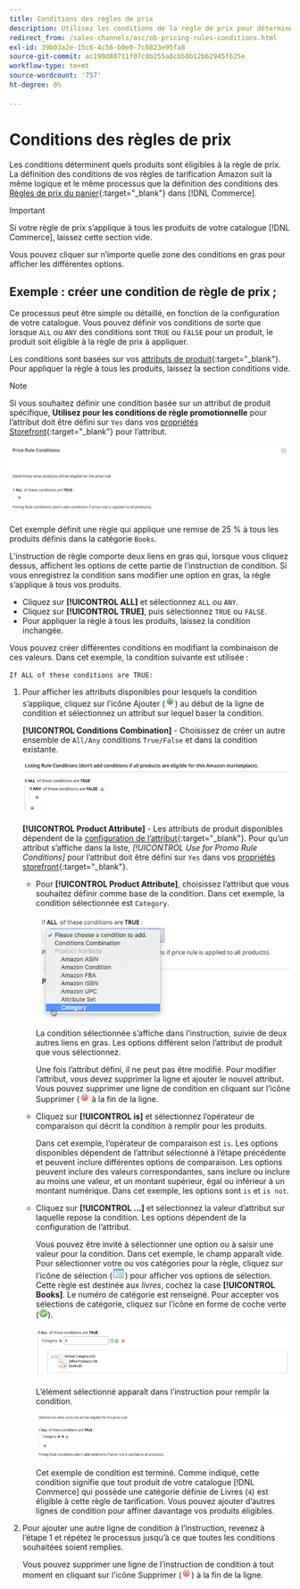 ```yaml
---
title: Conditions des règles de prix
description: Utilisez les conditions de la règle de prix pour déterminer les produits éligibles à la règle de prix de la liste.
redirect_from: /sales-channels/asc/ob-pricing-rules-conditions.html
exl-id: 39b03a2e-15c6-4c56-b0e0-7c6823e95fa8
source-git-commit: ac190d88711f07c0b255a8cb50b12b62945f625e
workflow-type: tm+mt
source-wordcount: '757'
ht-degree: 0%

---
```


# Conditions des règles de prix

Les conditions déterminent quels produits sont éligibles à la règle de prix. La définition des conditions de vos règles de tarification Amazon suit la même logique et le même processus que la définition des conditions des [Règles de prix du panier](https://docs.magento.com/user-guide/marketing/price-rules-cart.html){:target=&quot;_blank&quot;} dans [!DNL Commerce].

>[!IMPORTANT]
>
>Si votre règle de prix s’applique à tous les produits de votre catalogue [!DNL Commerce], laissez cette section vide.

Vous pouvez cliquer sur n’importe quelle zone des conditions en gras pour afficher les différentes options.

## Exemple : créer une condition de règle de prix ;

Ce processus peut être simple ou détaillé, en fonction de la configuration de votre catalogue. Vous pouvez définir vos conditions de sorte que lorsque `ALL` ou `ANY` des conditions sont `TRUE` ou `FALSE` pour un produit, le produit soit éligible à la règle de prix à appliquer.

Les conditions sont basées sur vos [attributs de produit](https://docs.magento.com/user-guide/catalog/product-attributes.html){:target=&quot;_blank&quot;}. Pour appliquer la règle à tous les produits, laissez la section conditions vide.

>[!NOTE]
>
>Si vous souhaitez définir une condition basée sur un attribut de produit spécifique, **Utilisez pour les conditions de règle promotionnelle** pour l’attribut doit être défini sur `Yes` dans vos [propriétés Storefront](https://docs.magento.com/user-guide/stores/attribute-product-create.html){:target=&quot;_blank&quot;} pour l’attribut.

![Condition de règle de prix - ligne 1](assets/ob-price-rules-condition-1.png)

Cet exemple définit une règle qui applique une remise de 25 % à tous les produits définis dans la catégorie `Books`.

L’instruction de règle comporte deux liens en gras qui, lorsque vous cliquez dessus, affichent les options de cette partie de l’instruction de condition. Si vous enregistrez la condition sans modifier une option en gras, la règle s’applique à tous vos produits.

- Cliquez sur **[!UICONTROL ALL]** et sélectionnez `ALL` ou `ANY`.
- Cliquez sur **[!UICONTROL TRUE]**, puis sélectionnez `TRUE` ou `FALSE`.
- Pour appliquer la règle à tous les produits, laissez la condition inchangée.

Vous pouvez créer différentes conditions en modifiant la combinaison de ces valeurs. Dans cet exemple, la condition suivante est utilisée :

`If ALL of these conditions are TRUE:`

1. Pour afficher les attributs disponibles pour lesquels la condition s’applique, cliquez sur l’icône Ajouter (![Icône Ajouter](assets/btn-add-grn.png)) au début de la ligne de condition et sélectionnez un attribut sur lequel baser la condition.

   **[!UICONTROL Conditions Combination]** - Choisissez de créer un autre ensemble de  `All/Any` conditions  `True/False` et dans la condition existante.

   ![Combinaison des conditions de règle de prix](assets/ob-conditions-combinations.png)

   **[!UICONTROL Product Attribute]** - Les attributs de produit disponibles dépendent de la  [configuration de l’attribut](https://docs.magento.com/user-guide/stores/attribute-product-create.html){:target=&quot;_blank&quot;}. Pour qu’un attribut s’affiche dans la liste, *[!UICONTROL Use for Promo Rule Conditions]* pour l’attribut doit être défini sur `Yes` dans vos [propriétés storefront](https://docs.magento.com/user-guide/stores/attribute-product-create.html){:target=&quot;_blank&quot;}.

   - Pour **[!UICONTROL Product Attribute]**, choisissez l’attribut que vous souhaitez définir comme base de la condition. Dans cet exemple, la condition sélectionnée est `Category`.

      ![Condition de règle de prix - ligne 2, partie 2](assets/ob-price-rule-condition-2.png)

      La condition sélectionnée s’affiche dans l’instruction, suivie de deux autres liens en gras. Les options diffèrent selon l’attribut de produit que vous sélectionnez.

      Une fois l’attribut défini, il ne peut pas être modifié. Pour modifier l’attribut, vous devez supprimer la ligne et ajouter le nouvel attribut. Vous pouvez supprimer une ligne de condition en cliquant sur l’icône Supprimer (![Icône Supprimer](assets/btn-del-red.png) à la fin de la ligne.

   - Cliquez sur **[!UICONTROL is]** et sélectionnez l’opérateur de comparaison qui décrit la condition à remplir pour les produits.

      Dans cet exemple, l’opérateur de comparaison est `is`. Les options disponibles dépendent de l’attribut sélectionné à l’étape précédente et peuvent inclure différentes options de comparaison. Les options peuvent inclure des valeurs correspondantes, sans inclure ou inclure au moins une valeur, et un montant supérieur, égal ou inférieur à un montant numérique. Dans cet exemple, les options sont `is` et `is not`.

   - Cliquez sur **[!UICONTROL ...]** et sélectionnez la valeur d’attribut sur laquelle repose la condition. Les options dépendent de la configuration de l’attribut.

      Vous pouvez être invité à sélectionner une option ou à saisir une valeur pour la condition. Dans cet exemple, le champ apparaît vide. Pour sélectionner votre ou vos catégories pour la règle, cliquez sur l’icône de sélection (![Icône Sélecteur](assets/btn-chooser.png)) pour afficher vos options de sélection. Cette règle est destinée aux _livres_, cochez la case **[!UICONTROL Books]**. Le numéro de catégorie est renseigné. Pour accepter vos sélections de catégorie, cliquez sur l’icône en forme de coche verte (![Icône de coche](assets/btn-check-mark-green.png)).

      ![Condition de règle de prix - ligne 2, partie 3](assets/ob-price-rule-condition-3.png)

      L’élément sélectionné apparaît dans l’instruction pour remplir la condition.

      ![Condition de règle de prix - ligne 2, partie 4](assets/ob-price-rule-condition-4.png)

      Cet exemple de condition est terminé. Comme indiqué, cette condition signifie que tout produit de votre catalogue [!DNL Commerce] qui possède une catégorie définie de Livres (`4`) est éligible à cette règle de tarification. Vous pouvez ajouter d’autres lignes de condition pour affiner davantage vos produits éligibles.

1. Pour ajouter une autre ligne de condition à l’instruction, revenez à l’étape 1 et répétez le processus jusqu’à ce que toutes les conditions souhaitées soient remplies.

   Vous pouvez supprimer une ligne de l’instruction de condition à tout moment en cliquant sur l’icône Supprimer (![Icône Supprimer](assets/btn-del-red.png)) à la fin de la ligne.
